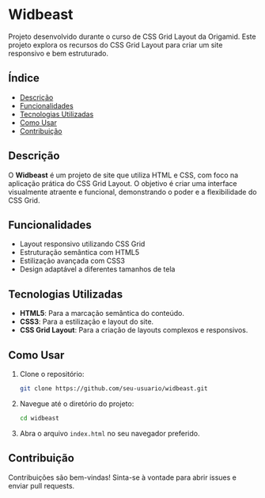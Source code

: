 # Widbeast

Projeto desenvolvido durante o curso de CSS Grid Layout da Origamid. Este projeto explora os recursos do CSS Grid Layout para criar um site responsivo e bem estruturado.

## Índice

- [Descrição](#descrição)
- [Funcionalidades](#funcionalidades)
- [Tecnologias Utilizadas](#tecnologias-utilizadas)
- [Como Usar](#como-usar)
- [Contribuição](#contribuição)

## Descrição

O **Widbeast** é um projeto de site que utiliza HTML e CSS, com foco na aplicação prática do CSS Grid Layout. O objetivo é criar uma interface visualmente atraente e funcional, demonstrando o poder e a flexibilidade do CSS Grid.

## Funcionalidades

- Layout responsivo utilizando CSS Grid
- Estruturação semântica com HTML5
- Estilização avançada com CSS3
- Design adaptável a diferentes tamanhos de tela

## Tecnologias Utilizadas

- **HTML5**: Para a marcação semântica do conteúdo.
- **CSS3**: Para a estilização e layout do site.
- **CSS Grid Layout**: Para a criação de layouts complexos e responsivos.

## Como Usar

1. Clone o repositório:
   ```bash
   git clone https://github.com/seu-usuario/widbeast.git
   ```

2. Navegue até o diretório do projeto:
   ```bash
   cd widbeast
   ```

3. Abra o arquivo `index.html` no seu navegador preferido.

## Contribuição

Contribuições são bem-vindas! Sinta-se à vontade para abrir issues e enviar pull requests.
